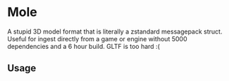 # Mole

A stupid 3D model format that is literally a zstandard messagepack struct. Useful for ingest directly from a game or engine without 5000 dependencies and a 6 hour build. GLTF is too hard :(

## Usage
